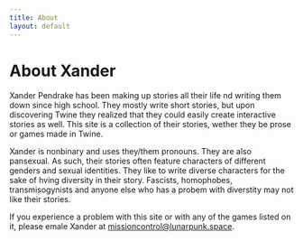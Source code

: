 ```yaml
---
title: About
layout: default
---
```


# About Xander

Xander Pendrake has been making up stories all their life nd writing them down since high school. They mostly write short stories, but upon discovering Twine they realized that they could easily create interactive stories as well. This site is a collection of their stories, wether they be prose or games made in Twine.

Xander is nonbinary and uses they/them pronouns. They are also pansexual. As such, their stories often feature characters of different genders and sexual identities. They like to write diverse characters for the sake of hving diversity in their story. Fascists, homophobes, transmisogynists and anyone else who has a probem with diverstity may not like their stories.

If you experience a problem with this site or with any of the games listed on it, please emale Xander at missioncontrol@lunarpunk.space.
